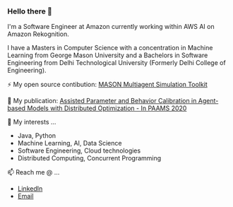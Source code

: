 ### Hello there 👋

I'm a Software Engineer at Amazon currently working within AWS AI on Amazon Rekognition.

I have a Masters in Computer Science with a concentration in Machine Learning from George Mason University and a Bachelors in Software Engineering from Delhi Technological University (Formerly Delhi College of Engineering).

⚡ My open source contibution: [MASON Multiagent Simulation Toolkit](https://github.com/eclab/mason)

🔭 My publication: [Assisted Parameter and Behavior Calibration in Agent-based Models with Distributed Optimization - In PAAMS 2020](https://github.com/rajdeepslather/rajdeepslather/blob/main/Assisted_Parameter_and_Behavior_Calibration_in_Agent-Based_Models_with_Distributed_Optimization.pdf)

🌱 My interests ...
- Java, Python
- Machine Learning, AI, Data Science
- Software Engineering, Cloud technologies
- Distributed Computing, Concurrent Programming

📫 Reach me @ ...
- [LinkedIn](https://www.linkedin.com/in/rajdeepslather/)
- [Email](mailto:rajdeepslather@gmail.com)

<!--
**rajdeepslather/rajdeepslather** is a ✨ _special_ ✨ repository because its `README.md` (this file) appears on your GitHub profile.

Here are some ideas to get you started:

- 🔭 I’m currently working on ...
- 🌱 I’m currently learning ...
- 👯 I’m looking to collaborate on ...
- 🤔 I’m looking for help with ...
- 💬 Ask me about ...
- 📫 How to reach me: ...
- 😄 Pronouns: ...
- ⚡ Fun fact: ...
-->
